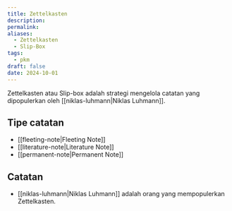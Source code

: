 ```yaml
---
title: Zettelkasten
description: 
permalink: 
aliases:
  - Zettelkasten
  - Slip-Box
tags:
  - pkm
draft: false
date: 2024-10-01
---
```

Zettelkasten atau Slip-box adalah strategi mengelola catatan yang dipopulerkan oleh [[niklas-luhmann|Niklas Luhmann]]. 

## Tipe catatan
- [[fleeting-note|Fleeting Note]]
- [[literature-note|Literature Note]]
- [[permanent-note|Permanent Note]]


## Catatan
- [[niklas-luhmann|Niklas Luhmann]] adalah orang yang mempopulerkan Zettelkasten.